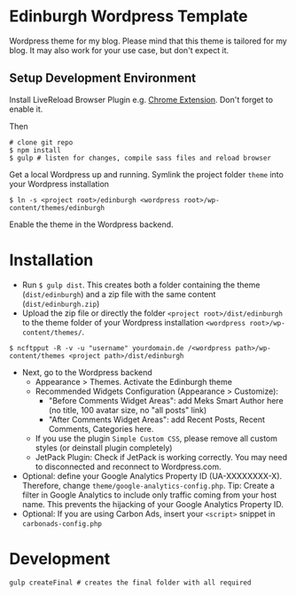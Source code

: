 # Edinburgh Wordpress Template

Wordpress theme for my blog. Please mind that this theme is tailored for my blog. It may also work for your use case, but don't expect it.

## Setup Development Environment

Install LiveReload Browser Plugin e.g. [Chrome Extension](https://chrome.google.com/webstore/detail/livereload/jnihajbhpnppcggbcgedagnkighmdlei?hl=en). Don't forget to enable it.

Then

```
# clone git repo
$ npm install
$ gulp # listen for changes, compile sass files and reload browser
```

Get a local Wordpress up and running. Symlink the project folder `theme` into your Wordpress installation
```
$ ln -s <project root>/edinburgh <wordpress root>/wp-content/themes/edinburgh
```

Enable the theme in the Wordpress backend.

# Installation
- Run `$ gulp dist`. This creates both a folder containing the theme (`dist/edinburgh`) and a zip file with the same content (`dist/edinburgh.zip`)
- Upload the zip file or directly the folder `<project root>/dist/edinburgh` to the theme folder of your Wordpress installation `<wordpress root>/wp-content/themes/`.
```
$ ncftpput -R -v -u "username" yourdomain.de /<wordpress path>/wp-content/themes <project path>/dist/edinburgh
```
- Next, go to the Wordpress backend
    - Appearance > Themes. Activate the Edinburgh theme
    - Recommended Widgets Configuration (Appearance > Customize):
        - "Before Comments Widget Areas": add Meks Smart Author here (no title, 100 avatar size, no "all posts" link)
        - "After Comments Widget Areas": add Recent Posts, Recent Comments, Categories here.
    - If you use the plugin `Simple Custom CSS`, please remove all custom styles (or deinstall plugin completely)
    - JetPack Plugin: Check if JetPack is working correctly. You may need to disconnected and reconnect to Wordpress.com.
- Optional: define your Google Analytics Property ID (UA-XXXXXXXX-X). Therefore, change `theme/google-analytics-config.php`. Tip: Create a filter in Google Analytics to include only traffic coming from your host name. This prevents the hijacking of your Google Analytics Property ID.
- Optional: If you are using Carbon Ads, insert your `<script>` snippet in `carbonads-config.php`

# Development
```
gulp createFinal # creates the final folder with all required
```
